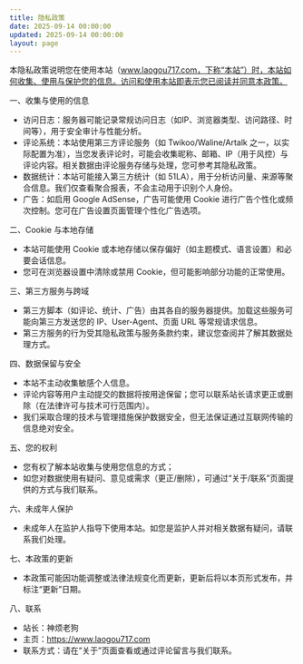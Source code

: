 ```yaml
---
title: 隐私政策
date: 2025-09-14 00:00:00
updated: 2025-09-14 00:00:00
layout: page
---
```


本隐私政策说明您在使用本站（www.laogou717.com，下称“本站”）时，本站如何收集、使用与保护您的信息。访问和使用本站即表示您已阅读并同意本政策。

一、收集与使用的信息
- 访问日志：服务器可能记录常规访问日志（如IP、浏览器类型、访问路径、时间等），用于安全审计与性能分析。
- 评论系统：本站使用第三方评论服务（如 Twikoo/Waline/Artalk 之一，以实际配置为准），当您发表评论时，可能会收集昵称、邮箱、IP（用于风控）与评论内容。相关数据由评论服务存储与处理，您可参考其隐私政策。
- 数据统计：本站可能接入第三方统计（如 51LA），用于分析访问量、来源等聚合信息。我们仅查看聚合报表，不会主动用于识别个人身份。
- 广告：如启用 Google AdSense，广告可能使用 Cookie 进行广告个性化或频次控制。您可在广告设置页面管理个性化广告选项。

二、Cookie 与本地存储
- 本站可能使用 Cookie 或本地存储以保存偏好（如主题模式、语言设置）和必要会话信息。
- 您可在浏览器设置中清除或禁用 Cookie，但可能影响部分功能的正常使用。

三、第三方服务与跨域
- 第三方脚本（如评论、统计、广告）由其各自的服务器提供。加载这些服务可能向第三方发送您的 IP、User-Agent、页面 URL 等常规请求信息。
- 第三方服务的行为受其隐私政策与服务条款约束，建议您查阅并了解其数据处理方式。

四、数据保留与安全
- 本站不主动收集敏感个人信息。
- 评论内容等用户主动提交的数据将按用途保留；您可以联系站长请求更正或删除（在法律许可与技术可行范围内）。
- 我们采取合理的技术与管理措施保护数据安全，但无法保证通过互联网传输的信息绝对安全。

五、您的权利
- 您有权了解本站收集与使用您信息的方式；
- 如您对数据使用有疑问、意见或需求（更正/删除），可通过“关于/联系”页面提供的方式与我们联系。

六、未成年人保护
- 未成年人在监护人指导下使用本站。如您是监护人并对相关数据有疑问，请联系我们处理。

七、本政策的更新
- 本政策可能因功能调整或法律法规变化而更新，更新后将以本页形式发布，并标注“更新”日期。

八、联系
- 站长：神烦老狗
- 主页：https://www.laogou717.com
- 联系方式：请在“关于”页面查看或通过评论留言与我们联系。